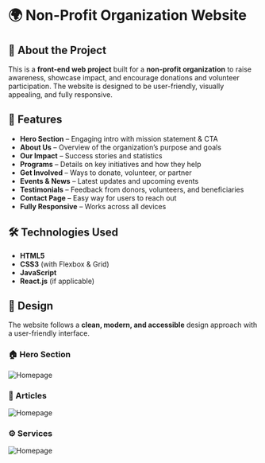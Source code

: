 
# 🌍 Non-Profit Organization Website  

## 📌 About the Project  
This is a **front-end web project** built for a **non-profit organization** to raise awareness, showcase impact, and encourage donations and volunteer participation. The website is designed to be user-friendly, visually appealing, and fully responsive.  

## 🚀 Features  
- **Hero Section** – Engaging intro with mission statement & CTA  
- **About Us** – Overview of the organization’s purpose and goals  
- **Our Impact** – Success stories and statistics  
- **Programs** – Details on key initiatives and how they help  
- **Get Involved** – Ways to donate, volunteer, or partner  
- **Events & News** – Latest updates and upcoming events  
- **Testimonials** – Feedback from donors, volunteers, and beneficiaries  
- **Contact Page** – Easy way for users to reach out  
- **Fully Responsive** – Works across all devices  

## 🛠️ Technologies Used  
- **HTML5**  
- **CSS3** (with Flexbox & Grid)  
- **JavaScript**  
- **React.js** (if applicable)  

## 🎨 Design  
The website follows a **clean, modern, and accessible** design approach with a user-friendly interface.  

### 🏠 Hero Section
![Homepage](./screenshots/heroSection.png) 

### 📝 Articles
![Homepage](./screenshots/articles.png) 

### ⚙️ Services
![Homepage](./screenshots/services.png) 


